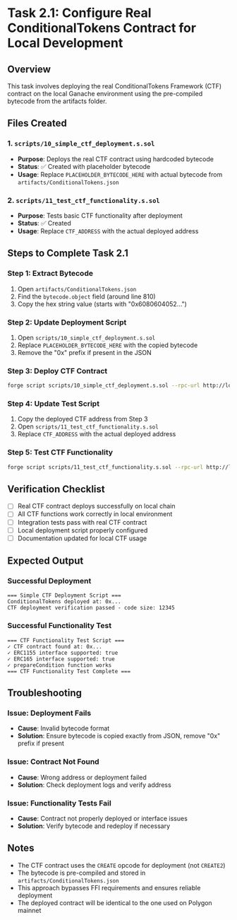 # Task 2.1: Configure Real ConditionalTokens Contract for Local Development

## Overview
This task involves deploying the real ConditionalTokens Framework (CTF) contract on the local Ganache environment using the pre-compiled bytecode from the artifacts folder.

## Files Created

### 1. `scripts/10_simple_ctf_deployment.s.sol`
- **Purpose**: Deploys the real CTF contract using hardcoded bytecode
- **Status**: ✅ Created with placeholder bytecode
- **Usage**: Replace `PLACEHOLDER_BYTECODE_HERE` with actual bytecode from `artifacts/ConditionalTokens.json`

### 2. `scripts/11_test_ctf_functionality.s.sol`
- **Purpose**: Tests basic CTF functionality after deployment
- **Status**: ✅ Created
- **Usage**: Replace `CTF_ADDRESS` with the actual deployed address

## Steps to Complete Task 2.1

### Step 1: Extract Bytecode
1. Open `artifacts/ConditionalTokens.json`
2. Find the `bytecode.object` field (around line 810)
3. Copy the hex string value (starts with "0x6080604052...")

### Step 2: Update Deployment Script
1. Open `scripts/10_simple_ctf_deployment.s.sol`
2. Replace `PLACEHOLDER_BYTECODE_HERE` with the copied bytecode
3. Remove the "0x" prefix if present in the JSON

### Step 3: Deploy CTF Contract
```bash
forge script scripts/10_simple_ctf_deployment.s.sol --rpc-url http://localhost:7545 --broadcast --verify
```

### Step 4: Update Test Script
1. Copy the deployed CTF address from Step 3
2. Open `scripts/11_test_ctf_functionality.s.sol`
3. Replace `CTF_ADDRESS` with the actual deployed address

### Step 5: Test CTF Functionality
```bash
forge script scripts/11_test_ctf_functionality.s.sol --rpc-url http://localhost:7545
```

## Verification Checklist

- [ ] Real CTF contract deploys successfully on local chain
- [ ] All CTF functions work correctly in local environment
- [ ] Integration tests pass with real CTF contract
- [ ] Local deployment script properly configured
- [ ] Documentation updated for local CTF usage

## Expected Output

### Successful Deployment
```
=== Simple CTF Deployment Script ===
ConditionalTokens deployed at: 0x...
CTF deployment verification passed - code size: 12345
```

### Successful Functionality Test
```
=== CTF Functionality Test Script ===
✓ CTF contract found at: 0x...
✓ ERC1155 interface supported: true
✓ ERC165 interface supported: true
✓ prepareCondition function works
=== CTF Functionality Test Complete ===
```

## Troubleshooting

### Issue: Deployment Fails
- **Cause**: Invalid bytecode format
- **Solution**: Ensure bytecode is copied exactly from JSON, remove "0x" prefix if present

### Issue: Contract Not Found
- **Cause**: Wrong address or deployment failed
- **Solution**: Check deployment logs and verify address

### Issue: Functionality Tests Fail
- **Cause**: Contract not properly deployed or interface issues
- **Solution**: Verify bytecode and redeploy if necessary

## Notes

- The CTF contract uses the `CREATE` opcode for deployment (not `CREATE2`)
- The bytecode is pre-compiled and stored in `artifacts/ConditionalTokens.json`
- This approach bypasses FFI requirements and ensures reliable deployment
- The deployed contract will be identical to the one used on Polygon mainnet 